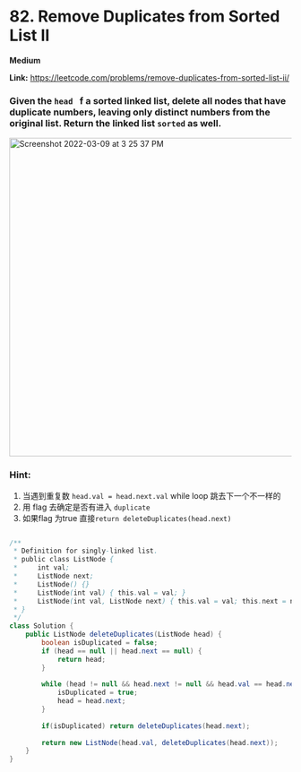 # 82. Remove Duplicates from Sorted List II

**Medium**

**Link:** https://leetcode.com/problems/remove-duplicates-from-sorted-list-ii/

### Given the `head ` f a sorted linked list, delete all nodes that have duplicate numbers, leaving only distinct numbers from the original list. Return the linked list `sorted` as well.

<img width="569" alt="Screenshot 2022-03-09 at 3 25 37 PM" src="https://user-images.githubusercontent.com/37359804/157392783-10b3e05b-b121-4ec7-8606-0edb7f13b04a.png">



### Hint:

1. 当遇到重复数 `head.val = head.next.val` while loop 跳去下一个不一样的
2. 用 flag 去确定是否有进入 `duplicate`
3. 如果flag 为true 直接`return deleteDuplicates(head.next)`


```java

/**
 * Definition for singly-linked list.
 * public class ListNode {
 *     int val;
 *     ListNode next;
 *     ListNode() {}
 *     ListNode(int val) { this.val = val; }
 *     ListNode(int val, ListNode next) { this.val = val; this.next = next; }
 * }
 */
class Solution {
    public ListNode deleteDuplicates(ListNode head) {
        boolean isDuplicated = false;
        if (head == null || head.next == null) {
            return head;
        }
 
        while (head != null && head.next != null && head.val == head.next.val) {
            isDuplicated = true;
            head = head.next;
        }
        
        if(isDuplicated) return deleteDuplicates(head.next);
        
        return new ListNode(head.val, deleteDuplicates(head.next));
    }
}


```